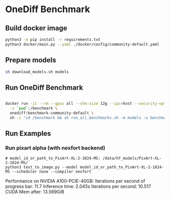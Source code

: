 # OneDiff Benchmark

## Build docker image

```bash
python3 -m pip install -r requirements.txt
python3 docker/main.py --yaml ./docker/config/community-default.yaml
```

## Prepare models

```bash
sh download_models.sh models
```

## Run OneDiff Benchmark

```bash

docker run -it --rm --gpus all --shm-size 12g --ipc=host --security-opt seccomp=unconfined --privileged=true \
  -v `pwd`:/benchmark \
  onediff:benchmark-community-default \
  sh -c "cd /benchmark && sh run_all_benchmarks.sh -m models -o benchmark.md"
```

## Run Examples
### Run pixart alpha (with nexfort backend)
```
# model_id_or_path_to_PixArt-XL-2-1024-MS: /data/hf_models/PixArt-XL-2-1024-MS/ 
python3 text_to_image.py --model model_id_or_path_to_PixArt-XL-2-1024-MS --scheduler none --compiler nexfort
```
Performance on NVIDIA A100-PCIE-40GB:
Iterations per second of progress bar: 11.7
Inference time: 2.045s
Iterations per second: 10.517
CUDA Mem after: 13.569GiB

